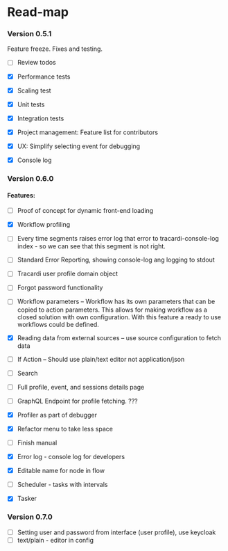 # Read-map

### Version 0.5.1

Feature freeze. Fixes and testing.

- [ ] Review todos
- [x] Performance tests
- [x] Scaling test
- [x] Unit tests
- [x] Integration tests
- [x] Project management: Feature list for contributors
- [x] UX: Simplify selecting event for debugging
- [x] Console log


### Version 0.6.0

#### Features:

- [ ] Proof of concept for dynamic front-end loading
- [x] Workflow profiling
- [ ] Every time segments raises error log that error to tracardi-console-log index - so we can see that this segment is not right. 
- [ ] Standard Error Reporting, showing console-log ang logging to stdout
- [ ] Tracardi user profile domain object
- [ ] Forgot password functionality
- [ ] Workflow parameters – Workflow has its own parameters that can be copied to action parameters. This allows for making workflow as a closed solution with own configuration. With this feature a ready to use workflows could be defined. 
- [x] Reading data from external sources – use source configuration to fetch data
- [ ] If Action – Should use plain/text editor not application/json
- [ ] Search
- [ ] Full profile, event, and sessions details page

- [ ] GraphQL Endpoint for profile fetching. ???
- [x] Profiler as part of debugger
- [x] Refactor menu to take less space
- [ ] Finish manual
- [x] Error log - console log for developers
- [x] Editable name for node in flow
- [ ] Scheduler - tasks with intervals
- [x] Tasker

### Version 0.7.0

- [ ] Setting user and password from interface (user profile), use keycloak
- [ ] text/plain - editor in config